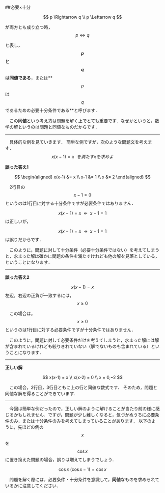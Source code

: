 ##必要×十分

$$
p \Rightarrow q \\
p \Leftarrow q
$$

が両方とも成り立つ時，
$$
p \iff q
$$

と表し，**$$p$$ と $$q$$ は同値である**，または** $$p$$は $$q$$ であるための必要十分条件である**と呼びます．

　この**同値**という考え方は問題を解く上でとても重要です．なぜかというと，数学の解というのは問題と同値なものだからです．

***

　具体的な例を見ていきます．
簡単な例ですが，次のような問題文を考えます．
$$
x(x-1) = x ~~を満たすxを求めよ
$$


**誤った答え1**

$$
\begin{aligned}
x(x-1) &= x \\
x-1 &= 1 \\
x &= 2
\end{aligned}
$$


　2行目の $$x-1=0$$ というのは1行目に対する十分条件ですが必要条件ではありません．

$$
x(x-1) = x ~~\Leftarrow~~
x-1 = 1 
$$
は正しいが，

$$
x(x-1) = x ~~\Rightarrow~~
x-1 = 1 
$$
は誤りだからです．

　このように，問題に対して十分条件（必要十分条件ではない）を考えてしまうと，求まった解は確かに問題の条件を満たすけれども他の解を見落としている，ということになります．

***

**誤った答え2**

$$
x(x-1) = x
$$
左辺，右辺の正負が一致するには，
$$
x \ge 0
$$

　この場合は，$$ x\ge 0$$ というのは1行目に対する必要条件ですが十分条件ではありません．

　このように，問題に対して必要条件だけを考えてしまうと，求まった解には解が含まれているけれども絞りきれていない（解でないものも含まれている）ということになります．

***

**正しい解**

$$
x(x-1) = x \\
x(x-2) = 0 \\
x = 0,~2
$$

　この場合，2行目，3行目ともに上の行と同値な数式です．
そのため，問題と同値な解を得ることができています．

***

　今回は簡単な例だったので，正しい解のように解けることが当たり前の様に感じるかもしれません．ですが，問題が少し難しくなると，気づかぬうちに必要条件のみ，または十分条件のみを考えてしまっていることがあります．
以下のように，先ほどの例の$$x$$ を $$\cos{x}$$ に置き換えた問題の場合，誤りは増えてしまうでしょう．

$$
\cos{x}~(\cos{x}-1) = \cos{x}
$$

　問題を解く際には，必要条件・十分条件を意識して，**同値**なものを求められているかに注意してください．
